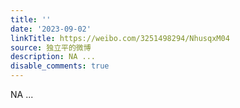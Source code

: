 ```yaml
---
title: ''
date: '2023-09-02'
linkTitle: https://weibo.com/3251498294/NhusqxM04
source: 独立平的微博
description: NA ...
disable_comments: true
---
```

NA ...